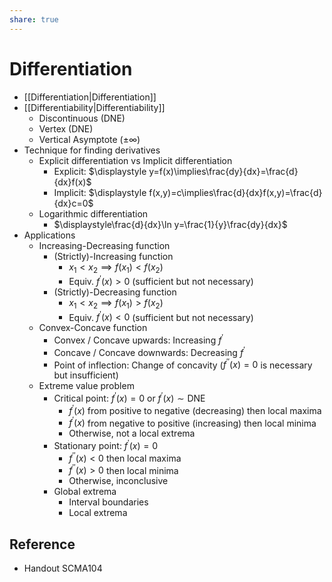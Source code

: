 ```yaml
---
share: true
---
```


# Differentiation

- [[Differentiation|Differentiation]]
- [[Differentiability|Differentiability]]
	- Discontinuous (DNE)
	- Vertex (DNE)
	- Vertical Asymptote ($\pm\infty$)
- Technique for finding derivatives
	- Explicit differentiation vs Implicit differentiation
		- Explicit: $\displaystyle y=f(x)\implies\frac{dy}{dx}=\frac{d}{dx}f(x)$
		- Implicit: $\displaystyle f(x,y)=c\implies\frac{d}{dx}f(x,y)=\frac{d}{dx}c=0$
	- Logarithmic differentiation
		- $\displaystyle\frac{d}{dx}\ln y=\frac{1}{y}\frac{dy}{dx}$
- Applications
	- Increasing-Decreasing function
		- (Strictly)-Increasing function
			- $x_{1}<x_{2}\implies f(x_{1}) < f(x_{2})$
			- Equiv. $f^{\prime}(x)>0$ (sufficient but not necessary)
		- (Strictly)-Decreasing function
			- $x_{1} < x_{2}\implies f(x_{1}) > f(x_{2})$
			- Equiv. $f^{\prime}(x)<0$ (sufficient but not necessary)
	- Convex-Concave function
		- Convex / Concave upwards: Increasing $f^{\prime}$
		- Concave / Concave downwards: Decreasing $f^{\prime}$
		- Point of inflection: Change of concavity ($f^{\prime\prime}(x)=0$ is necessary but insufficient)
	- Extreme value problem
		- Critical point: $f^{\prime}(x)=0$ or $f^{\prime}(x)\sim\text{DNE}$
			- $f^{\prime}(x)$ from positive to negative (decreasing) then local maxima
			- $f^{\prime}(x)$ from negative to positive (increasing) then local minima
			- Otherwise, not a local extrema
		- Stationary point: $f^{\prime}(x)=0$
			- $f^{\prime\prime}(x)<0$ then local maxima
			- $f^{\prime\prime}(x)>0$ then local minima
			- Otherwise, inconclusive
		- Global extrema
			- Interval boundaries
			- Local extrema

## Reference

- Handout SCMA104
